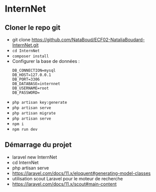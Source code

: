 # InternNet

## Cloner le repo git
- git clone https://github.com/NataBoud/ECF02-NataliaBoudard-InternNet.git
- `cd InternNet`
- `composer install`
- Configurer la base de données :
  ```.env
  DB_CONNECTION=mysql
  DB_HOST=127.0.0.1
  DB_PORT=3306
  DB_DATABASE=internnet
  DB_USERNAME=root
  DB_PASSWORD=
  ```
- `php artisan key:generate`
- `php artisan serve`
- `php artisan migrate`
- `php artisan serve`
- `npm i`
- `npm run dev`

## Démarrage du projet
- laravel new InternNet
- cd InternNet
- php artisan serve
- https://laravel.com/docs/11.x/eloquent#generating-model-classes
- utilisation scout Laravel pour le moteur de recherche
- https://laravel.com/docs/11.x/scout#main-content
